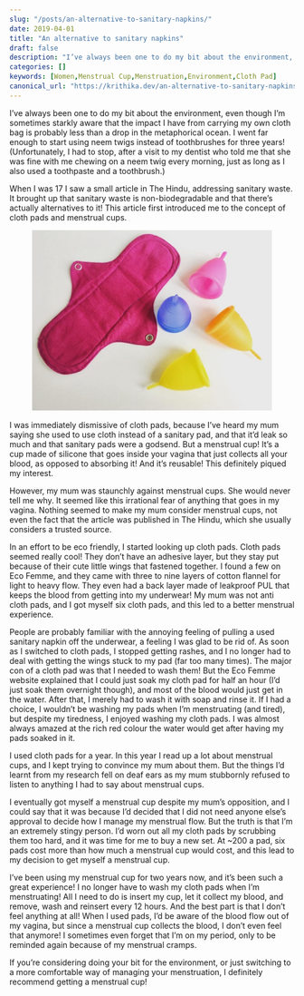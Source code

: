```yaml
---
slug: "/posts/an-alternative-to-sanitary-napkins/"
date: 2019-04-01
title: "An alternative to sanitary napkins"
draft: false
description: "I’ve always been one to do my bit about the environment, even though I’m sometimes starkly aware that the impact I have from carrying my own cloth bag is probably less than a drop in the metaphorical…"
categories: []
keywords: [Women,Menstrual Cup,Menstruation,Environment,Cloth Pad]
canonical_url: "https://krithika.dev/an-alternative-to-sanitary-napkins-cbb381fdc3ae"
---
```


I’ve always been one to do my bit about the environment, even though I’m sometimes starkly aware that the impact I have from carrying my own cloth bag is probably less than a drop in the metaphorical ocean. I went far enough to start using neem twigs instead of toothbrushes for three years! (Unfortunately, I had to stop, after a visit to my dentist who told me that she was fine with me chewing on a neem twig every morning, just as long as I also used a toothpaste and a toothbrush.)

When I was 17 I saw a small article in The Hindu, addressing sanitary waste. It brought up that sanitary waste is non-biodegradable and that there’s actually alternatives to it! This article first introduced me to the concept of cloth pads and menstrual cups.

<figure>

![](images2/an-alternative-to-sanitary-napkins-featured.jpeg)

</figure>

I was immediately dismissive of cloth pads, because I’ve heard my mum saying she used to use cloth instead of a sanitary pad, and that it’d leak so much and that sanitary pads were a godsend. But a menstrual cup! It’s a cup made of silicone that goes inside your vagina that just collects all your blood, as opposed to absorbing it! And it’s reusable! This definitely piqued my interest.

However, my mum was staunchly against menstrual cups. She would never tell me why. It seemed like this irrational fear of anything that goes in my vagina. Nothing seemed to make my mum consider menstrual cups, not even the fact that the article was published in The Hindu, which she usually considers a trusted source.

In an effort to be eco friendly, I started looking up cloth pads. Cloth pads seemed really cool! They don’t have an adhesive layer, but they stay put because of their cute little wings that fastened together. I found a few on Eco Femme, and they came with three to nine layers of cotton flannel for light to heavy flow. They even had a back layer made of leakproof PUL that keeps the blood from getting into my underwear! My mum was not anti cloth pads, and I got myself six cloth pads, and this led to a better menstrual experience.

People are probably familiar with the annoying feeling of pulling a used sanitary napkin off the underwear, a feeling I was glad to be rid of. As soon as I switched to cloth pads, I stopped getting rashes, and I no longer had to deal with getting the wings stuck to my pad (far too many times). The major con of a cloth pad was that I needed to wash them! But the Eco Femme website explained that I could just soak my cloth pad for half an hour (I’d just soak them overnight though), and most of the blood would just get in the water. After that, I merely had to wash it with soap and rinse it. If I had a choice, I wouldn’t be washing my pads when I’m menstruating (and tired), but despite my tiredness, I enjoyed washing my cloth pads. I was almost always amazed at the rich red colour the water would get after having my pads soaked in it.

I used cloth pads for a year. In this year I read up a lot about menstrual cups, and I kept trying to convince my mum about them. But the things I’d learnt from my research fell on deaf ears as my mum stubbornly refused to listen to anything I had to say about menstrual cups.

I eventually got myself a menstrual cup despite my mum’s opposition, and I could say that it was because I’d decided that I did not need anyone else’s approval to decide how I manage my menstrual flow. But the truth is that I’m an extremely stingy person. I’d worn out all my cloth pads by scrubbing them too hard, and it was time for me to buy a new set. At ~200 a pad, six pads cost more than how much a menstrual cup would cost, and this lead to my decision to get myself a menstrual cup.

I’ve been using my menstrual cup for two years now, and it’s been such a great experience! I no longer have to wash my cloth pads when I’m menstruating! All I need to do is insert my cup, let it collect my blood, and remove, wash and reinsert every 12 hours. And the best part is that I don’t feel anything at all! When I used pads, I’d be aware of the blood flow out of my vagina, but since a menstrual cup collects the blood, I don’t even feel that anymore! I sometimes even forget that I’m on my period, only to be reminded again because of my menstrual cramps.

If you’re considering doing your bit for the environment, or just switching to a more comfortable way of managing your menstruation, I definitely recommend getting a menstrual cup!
